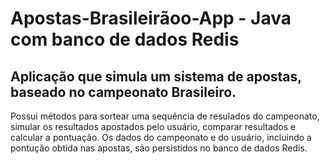 # Apostas-Brasileirãoo-App - Java com banco de dados Redis

## Aplicação que simula um sistema de apostas, baseado no campeonato Brasileiro.

Possui métodos para sortear uma sequência de resulados do campeonato, simular os resultados apostados pelo usuário, comparar resultados e calcular a pontuação. Os dados do campeonato e do usuário, incluindo a pontução obtida nas apostas, são persistidos no banco de dados Redis.
